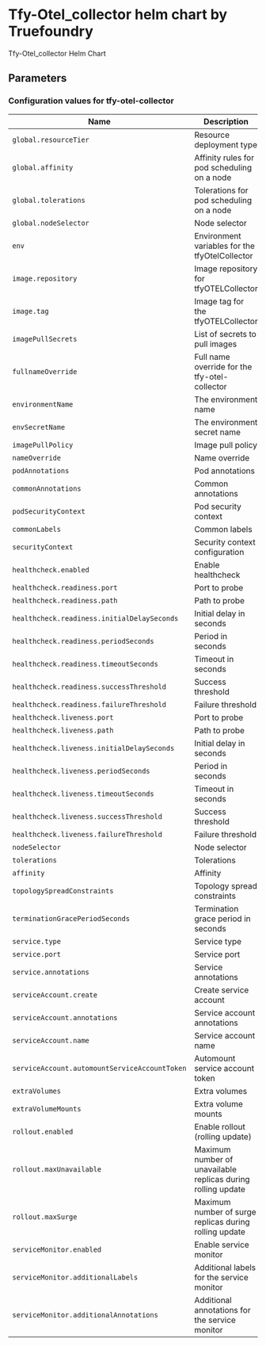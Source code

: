 # Tfy-Otel_collector helm chart by Truefoundry

Tfy-Otel_collector Helm Chart 

## Parameters

### Configuration values for tfy-otel-collector

| Name                                          | Description                                                  | Value                                                |
| --------------------------------------------- | ------------------------------------------------------------ | ---------------------------------------------------- |
| `global.resourceTier`                         | Resource deployment type                                     | `""`                                                 |
| `global.affinity`                             | Affinity rules for pod scheduling on a node                  | `{}`                                                 |
| `global.tolerations`                          | Tolerations for pod scheduling on a node                     | `[]`                                                 |
| `global.nodeSelector`                         | Node selector                                                | `{}`                                                 |
| `env`                                         | Environment variables for the tfyOtelCollector               | `{}`                                                 |
| `image.repository`                            | Image repository for tfyOTELCollector                        | `tfy.jfrog.io/tfy-private-images/tfy-otel-collector` |
| `image.tag`                                   | Image tag for the tfyOTELCollector                           | `f6945e489c0c808481c503c069bd1c247ff7ad0e`           |
| `imagePullSecrets`                            | List of secrets to pull images                               | `[]`                                                 |
| `fullnameOverride`                            | Full name override for the tfy-otel-collector                | `""`                                                 |
| `environmentName`                             | The environment name                                         | `default`                                            |
| `envSecretName`                               | The environment secret name                                  | `""`                                                 |
| `imagePullPolicy`                             | Image pull policy                                            | `IfNotPresent`                                       |
| `nameOverride`                                | Name override                                                | `""`                                                 |
| `podAnnotations`                              | Pod annotations                                              | `{}`                                                 |
| `commonAnnotations`                           | Common annotations                                           | `{}`                                                 |
| `podSecurityContext`                          | Pod security context                                         | `{}`                                                 |
| `commonLabels`                                | Common labels                                                | `{}`                                                 |
| `securityContext`                             | Security context configuration                               | `{}`                                                 |
| `healthcheck.enabled`                         | Enable healthcheck                                           | `true`                                               |
| `healthcheck.readiness.port`                  | Port to probe                                                | `3000`                                               |
| `healthcheck.readiness.path`                  | Path to probe                                                | `/health/status`                                     |
| `healthcheck.readiness.initialDelaySeconds`   | Initial delay in seconds                                     | `30`                                                 |
| `healthcheck.readiness.periodSeconds`         | Period in seconds                                            | `10`                                                 |
| `healthcheck.readiness.timeoutSeconds`        | Timeout in seconds                                           | `1`                                                  |
| `healthcheck.readiness.successThreshold`      | Success threshold                                            | `1`                                                  |
| `healthcheck.readiness.failureThreshold`      | Failure threshold                                            | `3`                                                  |
| `healthcheck.liveness.port`                   | Port to probe                                                | `3000`                                               |
| `healthcheck.liveness.path`                   | Path to probe                                                | `/health/status`                                     |
| `healthcheck.liveness.initialDelaySeconds`    | Initial delay in seconds                                     | `600`                                                |
| `healthcheck.liveness.periodSeconds`          | Period in seconds                                            | `10`                                                 |
| `healthcheck.liveness.timeoutSeconds`         | Timeout in seconds                                           | `1`                                                  |
| `healthcheck.liveness.successThreshold`       | Success threshold                                            | `1`                                                  |
| `healthcheck.liveness.failureThreshold`       | Failure threshold                                            | `3`                                                  |
| `nodeSelector`                                | Node selector                                                | `{}`                                                 |
| `tolerations`                                 | Tolerations                                                  | `{}`                                                 |
| `affinity`                                    | Affinity                                                     | `{}`                                                 |
| `topologySpreadConstraints`                   | Topology spread constraints                                  | `{}`                                                 |
| `terminationGracePeriodSeconds`               | Termination grace period in seconds                          | `120`                                                |
| `service.type`                                | Service type                                                 | `ClusterIP`                                          |
| `service.port`                                | Service port                                                 | `4318`                                               |
| `service.annotations`                         | Service annotations                                          | `{}`                                                 |
| `serviceAccount.create`                       | Create service account                                       | `true`                                               |
| `serviceAccount.annotations`                  | Service account annotations                                  | `{}`                                                 |
| `serviceAccount.name`                         | Service account name                                         | `""`                                                 |
| `serviceAccount.automountServiceAccountToken` | Automount service account token                              | `true`                                               |
| `extraVolumes`                                | Extra volumes                                                | `[]`                                                 |
| `extraVolumeMounts`                           | Extra volume mounts                                          | `[]`                                                 |
| `rollout.enabled`                             | Enable rollout (rolling update)                              | `true`                                               |
| `rollout.maxUnavailable`                      | Maximum number of unavailable replicas during rolling update | `1`                                                  |
| `rollout.maxSurge`                            | Maximum number of surge replicas during rolling update       | `50%`                                                |
| `serviceMonitor.enabled`                      | Enable service monitor                                       | `true`                                               |
| `serviceMonitor.additionalLabels`             | Additional labels for the service monitor                    | `{}`                                                 |
| `serviceMonitor.additionalAnnotations`        | Additional annotations for the service monitor               | `{}`                                                 |
